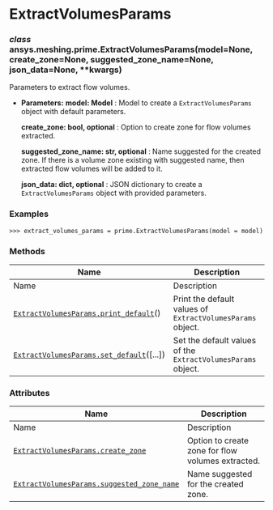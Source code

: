# ExtractVolumesParams

<a id="ansys.meshing.prime.ExtractVolumesParams"></a>

### *class* ansys.meshing.prime.ExtractVolumesParams(model=None, create_zone=None, suggested_zone_name=None, json_data=None, \*\*kwargs)

Parameters to extract flow volumes.

* **Parameters:**
  **model: Model**
  : Model to create a `ExtractVolumesParams` object with default parameters.

  **create_zone: bool, optional**
  : Option to create zone for flow volumes extracted.

  **suggested_zone_name: str, optional**
  : Name suggested for the created zone. If there is a volume zone existing with suggested name, then extracted flow volumes will be added to it.

  **json_data: dict, optional**
  : JSON dictionary to create a `ExtractVolumesParams` object with provided parameters.

### Examples

```pycon
>>> extract_volumes_params = prime.ExtractVolumesParams(model = model)
```

<!-- !! processed by numpydoc !! -->

### Methods

| Name | Description |
|--------------------------------------------------------------------------------------------------------------------------------------------------------------|--------------------------------------------------------------|
| Name | Description |
| [`ExtractVolumesParams.print_default`](ansys.meshing.prime.ExtractVolumesParams.print_default.md#ansys.meshing.prime.ExtractVolumesParams.print_default)()   | Print the default values of `ExtractVolumesParams` object.   |
| [`ExtractVolumesParams.set_default`](ansys.meshing.prime.ExtractVolumesParams.set_default.md#ansys.meshing.prime.ExtractVolumesParams.set_default)([...])    | Set the default values of the `ExtractVolumesParams` object. |

### Attributes

| Name | Description |
|----------------------------------------------------------------------------------------------------------------------------------------------------------------------------|-----------------------------------------------------|
| Name | Description |
| [`ExtractVolumesParams.create_zone`](ansys.meshing.prime.ExtractVolumesParams.create_zone.md#ansys.meshing.prime.ExtractVolumesParams.create_zone)                         | Option to create zone for flow volumes extracted.   |
| [`ExtractVolumesParams.suggested_zone_name`](ansys.meshing.prime.ExtractVolumesParams.suggested_zone_name.md#ansys.meshing.prime.ExtractVolumesParams.suggested_zone_name) | Name suggested for the created zone.                |
<!-- vale on -->